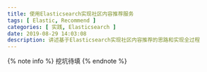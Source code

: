 ```yaml
---
title: 使用Elasticsearch实现社区内容推荐服务
tags: [ Elastic, Recommend ]
categories: [ 实践, Elasticsearch ]
date: 2019-08-29 14:03:08
description: 讲述基于Elasticsearch实现社区内容推荐的思路和实现全过程
---
```


{% note info %}
挖坑待填
{% endnote %}
